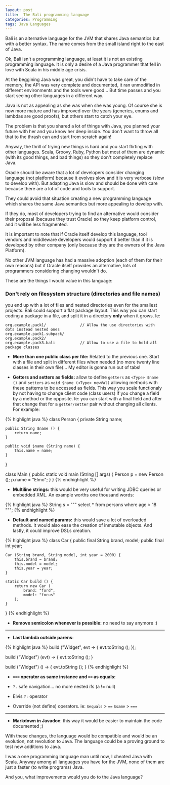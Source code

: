 ```yaml
---
layout: post
title:  The Bali programming language
categories: Programming
tags: Java Languages
---
```


Bali is an alternative language for the JVM that shares Java semantics but with a better 
syntax. The name comes from the small island right to the east of Java.

Ok, Bali isn't a programming language, at least it is not an existing programming language. It
is only a desire of a Java programmer that fell in love with Scala in his middle age crisis.

At the beggining Java was great, you didn't have to take care of the memory, the API was very
complete and documented, it ran unmodified in different environments and the tools were
good... But time passes and you start seeing other languages in a different way.

Java is not as appealing as she was when she was young. Of course she is now more mature and
has improved over the years (generics, enums and lambdas are good proofs), but others start to
catch your eye.

The problem is that you shared a lot of things with Java, you planned your future with her 
and you know her deep inside. You don't want to throw all that to the thrash can and start
from scratch again!

Anyway, the thrill of trying new things is hard and you start flirting with other languages.
Scala, Groovy, Ruby, Python but most of them are dynamic (with its good things, and bad
things) so they don't completely replace Java.

Oracle should be aware that a lot of developers consider changing language (not platform)
because it evolves slow and it is very verbose (slow to develop with). But adapting Java is
slow and should be done with care because there are a lot of code and  tools to support.

They could avoid that situation creating a new programming language which shares the same
Java semantics but more appealing to develop with.

If they do, most of developers trying to find an alternative would consider their proposal
(because they trust Oracle) so they keep platform control, and it will be less fragmented.

It is important to note that if Oracle itself develop this language, tool vendors and
middleware developers would support it better than if it is developed by other company (only
because they are the owners of the Java Platform).

No other JVM language has had a massive adoption (each of them for their own reasons) but if
Oracle itself provides an alternative, lots of programmers considering changing wouldn't do.

These are the things I would value in this language:

### Don't rely on filesystem structure (directories and file names)

you end up with a lot of 
files and nested directories even for the smallest projects. Bali could support a flat package
layout. This way you can start coding a package in a file, and split it in a directory __only__
when it grows. Ie:


    org.example.pack1/               // Allow the use directories with dots instead nested ones
    org.example.pack1.subpack/
    org.example.pack2/
    org.example.pack3.bali           // Allow to use a file to hold all package classes

* __More than one public class per file:__ Related to the previous one. Start with a file and 
split in different files when needed (no more twenty line classes in their own file)... My
editor is gonna run out of tabs!

* __Getters and setters as fields:__ allow to define `getters` as `<Type> $name ()` and
`setters` as `void $name (<Type> newVal)` allowing methods with these patterns to be accessed
as fields. This way you scale functionaly by not having to change client code (class users) if
you change a field by a method or the opposite. Ie:
you can start with a final field and after that change that for a `getter/setter` pair without
changing all clients. For example:

{% highlight java %}
class Person {
    private String name;

    public String $name () {
        return name;
    }
    
    public void $name (String name) {
        this.name = name;
    }
}

class Main {
    public static void main (String [] args) {
        Person p = new Person ();
        p.name = "Elmo";
    }
}
{% endhighlight %}

* __Multiline strings:__ this would be very useful for writing JDBC queries or embedded XML.
An example worths one thousand words:

{% highlight java %}
String s = """
  select *
  from persons
  where age > 18
""";
{% endhighlight %}

* __Default and named params:__ this would save a lot of overloaded methods. It would also
ease the creation of inmutable objects. And lastly, it could improve DSLs creation.

{% highlight java %}
class Car {
    public final String brand, model;
    public final int year;
  
    Car (String brand, String model, int year = 2000) {
        this.brand = brand;
        this.model = model;
        this.year = year;
    }
    
    static Car build () {
        return new Car (
            brand: "ford",
            model: "focus"
        );
    }
}
{% endhighlight %}

* __Remove semicolon whenever is possible:__ no need to say anymore :)

----

* __Last lambda outside parens__:

{% highlight java %}
build ("Widget", evt -> {
    evt.toString ();
});

build ("Widget") (evt) -> {
    evt.toString ();
}

build ("Widget") () -> {
    evt.toString ();
}
{% endhighlight %}

* __`===` operator as same instance and `==` as equals:__

* `?.` safe navigation... no more nested ifs (a != null)

* Elvis `?:` operator

* Override (not define) operators. ie: `$equals` > `==` `$same` > `===`

----

* __Markdown in Javadoc__: this way it would be easier to maintain the code documented ;)

With these changes, the language would be compatible and would be an evolution, 
not revolution to Java. The language could be a proving ground to test new additions to Java.

I was a one programming language man until now, I cheated Java with Scala. Anyway among all
languages you have for the JVM, none of them are just a faster (to write programs) Java.

And you, what improvements would you do to the Java language?

